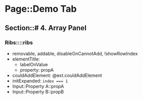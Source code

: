 # Page::Demo Tab

## Section::# 4. Array Panel

### Ribs::::ribs

- removable, addable, disableOnCannotAdd, !showRowIndex
- elementTitle:
	- labelOnValue
	- property: propA
- couldAddElement: @ext.couldAddElement
- initExpanded: `index === 1`
- Input::Property A::propA
- Input::Property B::propB
